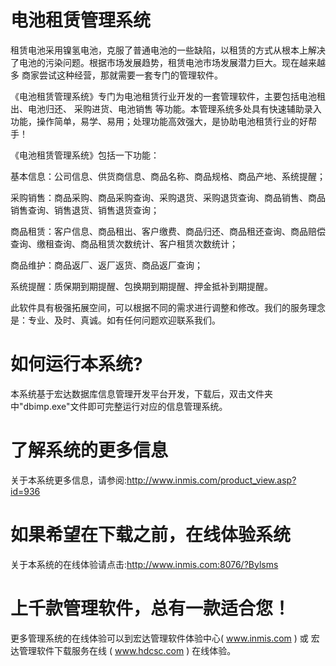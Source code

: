 # 电池租赁管理系统

租赁电池采用镍氢电池，克服了普通电池的一些缺陷，以租赁的方式从根本上解决了电池的污染问题。根据市场发展趋势，租赁电池市场发展潜力巨大。现在越来越多 商家尝试这种经营，那就需要一套专门的管理软件。

《电池租赁管理系统》专门为电池租赁行业开发的一套管理软件，主要包括电池租出、电池归还、  采购进货、电池销售 等功能。本管理系统多处具有快速辅助录入功能，操作简单，易学、易用；处理功能高效强大，是协助电池租赁行业的好帮手！

《电池租赁管理系统》包括一下功能：

基本信息：公司信息、供货商信息、商品名称、商品规格、商品产地、系统提醒；

采购销售：商品采购、商品采购查询、采购退货、采购退货查询、商品销售、商品销售查询、销售退货、销售退货查询；

商品租赁：客户信息、商品租出、客户缴费、商品归还、商品租还查询、商品赔偿查询、缴租查询、商品租赁次数统计、客户租赁次数统计；

商品维护：商品返厂、返厂返货、商品返厂查询；

系统提醒：质保期到期提醒、包换期到期提醒、押金抵补到期提醒。

此软件具有极强拓展空间，可以根据不同的需求进行调整和修改。我们的服务理念是：专业、及时、真诚。如有任何问题欢迎联系我们。


# 如何运行本系统?

本系统基于宏达数据库信息管理开发平台开发，下载后，双击文件夹中"dbimp.exe"文件即可完整运行对应的信息管理系统。

# 了解系统的更多信息

关于本系统更多信息，请参阅:http://www.inmis.com/product_view.asp?id=936

# 如果希望在下载之前，在线体验系统

关于本系统的在线体验请点击:http://www.inmis.com:8076/?Bylsms

# 上千款管理软件，总有一款适合您！

更多管理系统的在线体验可以到宏达管理软件体验中心( www.inmis.com ) 或 宏达管理软件下载服务在线 ( www.hdcsc.com ) 在线体验。


